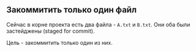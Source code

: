 ## Закоммитить только один файл
Сейчас в корне проекта есть два файла - `A.txt` и `B.txt`. Они оба были застейджены (staged for commit).

Цель - закоммитить только один из них.
